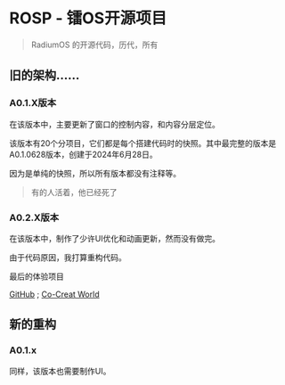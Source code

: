 # ROSP - 镭OS开源项目
> RadiumOS 的开源代码，历代，所有

## 旧的架构……

### A0.1.X版本

在该版本中，主要更新了窗口的控制内容，和内容分层定位。

该版本有20个分项目，它们都是每个搭建代码时的快照。其中最完整的版本是A0.1.0628版本，创建于2024年6月28日。

因为是单纯的快照，所以所有版本都没有注释等。

> 有的人活着，他已经死了

### A0.2.X版本

在该版本中，制作了少许UI优化和动画更新，然而没有做完。

由于代码原因，我打算重构代码。

最后的体验项目

[GitHub](https://radium.extendser.top) ; [Co-Creat World](https://www.ccw.site/detail/6654acbdd2694c0af571bd7a)

## 新的重构

### A0.1.x

同样，该版本也需要制作UI。
